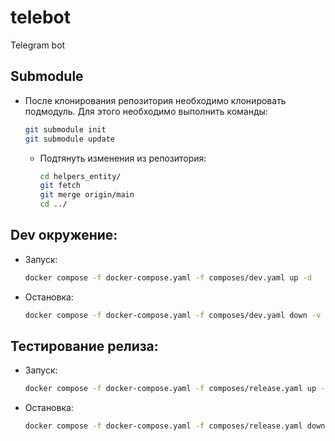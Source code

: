 # telebot
Telegram bot

## Submodule
* После клонирования репозитория необходимо клонировать подмодуль.
Для этого необходимо выполнить команды:
    ```bash
    git submodule init
    git submodule update
    ```
  * Подтянуть изменения из репозитория:
      ```bash
      cd helpers_entity/
      git fetch
      git merge origin/main
      cd ../
      ```

## Dev окружение:
* Запуск:
    ```bash
    docker compose -f docker-compose.yaml -f composes/dev.yaml up -d
    ```
* Остановка:
    ```bash
    docker compose -f docker-compose.yaml -f composes/dev.yaml down -v
    ```

## Тестирование релиза:
* Запуск:
    ```bash
    docker compose -f docker-compose.yaml -f composes/release.yaml up -d
    ```
* Остановка:
    ```bash
    docker compose -f docker-compose.yaml -f composes/release.yaml down -v
    ```